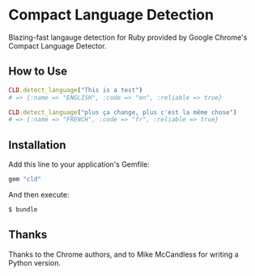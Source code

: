 # Compact Language Detection

Blazing-fast langauge detection for Ruby provided by
Google Chrome's Compact Language Detector.

## How to Use

```ruby
CLD.detect_language("This is a test")
# => {:name => "ENGLISH", :code => "en", :reliable => true}

CLD.detect_language("plus ça change, plus c'est la même chose")
# => {:name => "FRENCH", :code => "fr", :reliable => true}
```

## Installation

Add this line to your application's Gemfile:

```ruby
gem "cld"
```

And then execute:

```sh
$ bundle
```

## Thanks

Thanks to the Chrome authors, and to Mike McCandless for writing a Python version.
